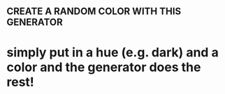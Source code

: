 ## CREATE A RANDOM COLOR WITH THIS GENERATOR 

# simply put in a hue (e.g. dark) and a color and the generator does the rest!
